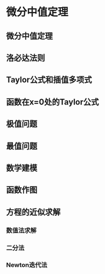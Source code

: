 # 微分中值定理

## 微分中值定理

## 洛必达法则

## Taylor公式和插值多项式

## 函数在x=0处的Taylor公式

## 极值问题

## 最值问题

## 数学建模

## 函数作图

## 方程的近似求解

### 数值法求解

### 二分法

### Newton迭代法